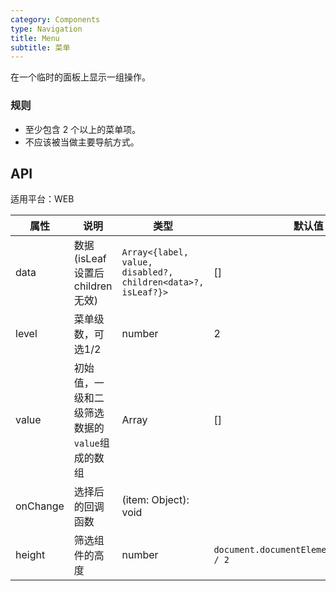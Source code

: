 ```yaml
---
category: Components
type: Navigation
title: Menu
subtitle: 菜单
---
```


在一个临时的面板上显示一组操作。

### 规则
- 至少包含 2 个以上的菜单项。
- 不应该被当做主要导航方式。

## API

适用平台：WEB

属性 | 说明 | 类型 | 默认值
----|-----|------|------
| data    |  数据(isLeaf 设置后 children 无效)  | `Array<{label, value, disabled?, children<data>?, isLeaf?}>` | [] |
| level    |  菜单级数，可选1/2  | number  | 2 |
| value    |  初始值，一级和二级筛选数据的`value`组成的数组  | Array | [] |
| onChange    |   选择后的回调函数    | (item: Object): void  |  |
| height    |   筛选组件的高度   | number  | `document.documentElement.clientHeight / 2` |
